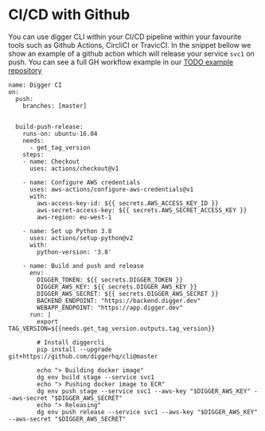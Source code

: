 # CI/CD with Github

You can use digger CLI within your CI/CD pipeline within your favourite tools such as Github Actions, CircliCI or TravicCI. In the snippet bellow we show an example of a github action which will release your service `svc1` on push. You can see a full GH workflow example in our [TODO example repository](https://github.com/diggerhq/django-todolist/blob/master/.github/workflows/deploy.yml)


```
name: Digger CI
on:
  push:
    branches: [master]


  build-push-release:
    runs-on: ubuntu-16.04
    needs:
      - get_tag_version
    steps:
    - name: Checkout
      uses: actions/checkout@v1

    - name: Configure AWS credentials
      uses: aws-actions/configure-aws-credentials@v1
      with:
        aws-access-key-id: ${{ secrets.AWS_ACCESS_KEY_ID }}
        aws-secret-access-key: ${{ secrets.AWS_SECRET_ACCESS_KEY }}
        aws-region: eu-west-1

    - name: Set up Python 3.8
      uses: actions/setup-python@v2
      with:
        python-version: '3.8'

    - name: Build and push and release
      env:
        DIGGER_TOKEN: ${{ secrets.DIGGER_TOKEN }}
        DIGGER_AWS_KEY: ${{ secrets.DIGGER_AWS_KEY }}
        DIGGER_AWS_SECRET: ${{ secrets.DIGGER_AWS_SECRET }}
        BACKEND_ENDPOINT: "https://backend.digger.dev"
        WEBAPP_ENDPOINT: "https://app.digger.dev"
      run: |
        export TAG_VERSION=${{needs.get_tag_version.outputs.tag_version}} 

        # Install diggercli
        pip install --upgrade git+https://github.com/diggerhq/cli@master

        echo "> Building docker image"
        dg env build stage --service svc1
        echo "> Pushing docker image to ECR"    
        dg env push stage --service svc1 --aws-key "$DIGGER_AWS_KEY" --aws-secret "$DIGGER_AWS_SECRET"
        echo "> Releasing"    
        dg env push release --service svc1 --aws-key "$DIGGER_AWS_KEY" --aws-secret "$DIGGER_AWS_SECRET"


```
